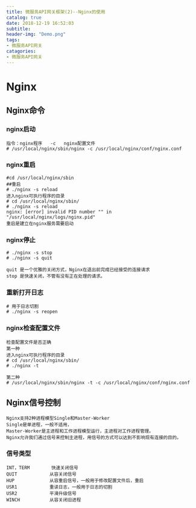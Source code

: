 ```yaml
---
title: 微服务API网关框架(2)--Nginx的使用
catalog: true
date: 2018-12-19 16:52:03
subtitle:
header-img: "Demo.png"
tags:
- 微服务API网关
catagories:
- 微服务API网关
---
```


# Nginx

## Nginx命令

### nginx启动
    指令：nginx程序   -c   nginx配置文件
    # /usr/local/nginx/sbin/nginx -c /usr/local/nginx/conf/nginx.conf
    
### nginx重启
    #cd /usr/local/nginx/sbin
    ##重启
    # ./nginx -s reload   
    进入nginx可执行程序的目录
    # cd /usr/local/nginx/sbin/
    # ./nginx -s reload
    nginx: [error] invalid PID number "" in "/usr/local/nginx/logs/nginx.pid"
    重启是建立在nginx服务需要启动
    
### nginx停止
    # ./nginx -s stop 
    # ./nginx -s quit
    
    quit 是一个优雅的关闭方式，Nginx在退出前完成已经接受的连接请求
    stop 是快速关闭，不管有没有正在处理的请求。
    
### 重新打开日志
    # 用于日志切割   
    # ./nginx -s reopen   
    
### nginx检查配置文件
    检查配置文件是否正确
    第一种
    进入nginx可执行程序的目录
    # cd /usr/local/nginx/sbin/
    # ./nginx -t
    
    第二种
    # /usr/local/nginx/sbin/nginx -t -c /usr/local/nginx/conf/nginx.conf

## Nginx信号控制
    Nginx支持2种进程模型Single和Master-Worker
    Single是单进程，一般不适用，
    Master-Worker是主进程和工作进程模型运行，主进程对工作进程管理。
    Nginx允许我们通过信号来控制主进程，用信号的方式可以达到不影响现有连接的目的。 

### 信号类型
    INT，TERM		快速关闭信号
    QUIT			从容关闭信号
    HUP				从容重启信号，一般用于修改配置文件后，重启
    USR1			重读日志，一般用于日志的切割
    USR2			平滑升级信号
    WINCH			从容关闭旧进程


